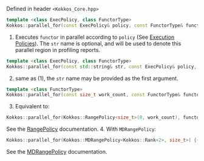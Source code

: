Defined in header `<Kokkos_Core.hpp>`

```cpp
template <class ExecPolicy, class FunctorType>
Kokkos::parallel_for(const ExecPolicy& policy, const FunctorType& functor, const std::string& str = "");
```
1. Executes `functor` in parallel according to `policy` (See [Execution Policies](Execution-Policy-API)). The `str` name is optional, and will be used to denote this parallel region in profiling reports.
```cpp
template <class ExecPolicy, class FunctorType>
Kokkos::parallel_for(const std::string& str, const ExecPolicy& policy, const FunctorType& functor);
```
2. same as (1), the `str` name may be provided as the first argument.
```cpp
template <class FunctorType>
Kokkos::parallel_for(const size_t work_count, const FunctorType& functor, const std::string& str = "");
```
3. Equivalent to:
```cpp
Kokkos::parallel_for(Kokkos::RangePolicy<size_t>(0, work_count), functor, str);
```
See the [RangePolicy](Kokkos%3A%3ARangePolicy) documentation.
4. With `MDRangePolicy`:
```cpp
Kokkos::parallel_for(Kokkos::MDRangePolicy<Kokkos::Rank<2>, size_t>( {{0,0}}, {{work_count0, work_count1}}), functor, str);
```
See the [MDRangePolicy](Kokkos%3A%3AMDRangePolicy) documentation.
